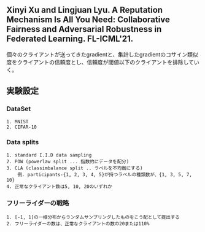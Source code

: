 ## Xinyi Xu and Lingjuan Lyu. A Reputation Mechanism Is All You Need: Collaborative Fairness and Adversarial Robustness in Federated Learning. FL-ICML'21.

個々のクライアントが送ってきたgradientと、集計したgradientのコサイン類似度をクライアントの信頼度とし、信頼度が閾値以下のクライアントを排除していく。

## 実験設定

### DataSet

    1. MNIST
    2. CIFAR-10

### Data splits

    1. standard I.I.D data sampling
    2. POW (powerlaw split ... 指数的にデータを配分)
    3. CLA (classimbalance split .. ラベルを不均衡にする)
        例. participants-{1, 2, 3, 4, 5}が持つラベルの種類数が、{1, 3, 5, 7, 10}
    4. 正常なクライアント数は5, 10, 20のいずれか

### フリーライダーの戦略

    1. [-1, 1]の一様分布からランダムサンプリングしたものをこう配として提出する
    2. フリーライダーの数は、正常なクライアントの数の20または110%

